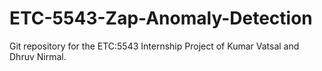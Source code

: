 # ETC-5543-Zap-Anomaly-Detection
Git repository for the ETC:5543 Internship Project of Kumar Vatsal and Dhruv Nirmal.
